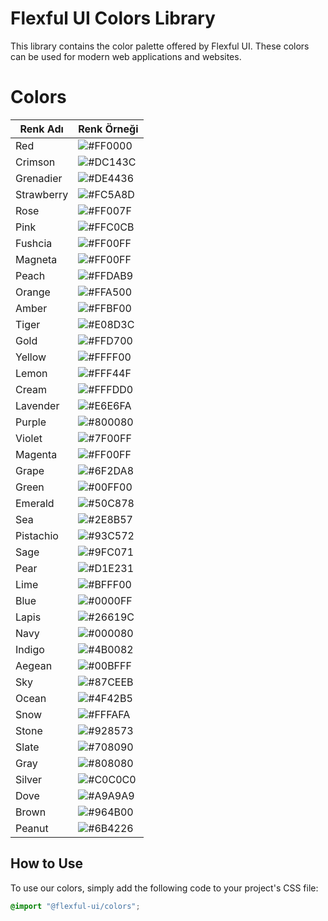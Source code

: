 # Flexful UI Colors Library

This library contains the color palette offered by Flexful UI. These colors can be used for modern web applications and websites.

# Colors

| Renk Adı    | Renk Örneği  |
|-------------|--------------|
| Red         | ![#FF0000](https://via.placeholder.com/15/FF0000/000000?text=+) |
| Crimson     | ![#DC143C](https://via.placeholder.com/15/DC143C/000000?text=+) |
| Grenadier   | ![#DE4436](https://via.placeholder.com/15/DE4436/000000?text=+) |
| Strawberry  | ![#FC5A8D](https://via.placeholder.com/15/FC5A8D/000000?text=+) |
| Rose        | ![#FF007F](https://via.placeholder.com/15/FF007F/000000?text=+) |
| Pink        | ![#FFC0CB](https://via.placeholder.com/15/FFC0CB/000000?text=+) |
| Fushcia     | ![#FF00FF](https://via.placeholder.com/15/FF00FF/000000?text=+) |
| Magneta     | ![#FF00FF](https://via.placeholder.com/15/FF00FF/000000?text=+) |
| Peach       | ![#FFDAB9](https://via.placeholder.com/15/FFDAB9/000000?text=+) |
| Orange      | ![#FFA500](https://via.placeholder.com/15/FFA500/000000?text=+) |
| Amber       | ![#FFBF00](https://via.placeholder.com/15/FFBF00/000000?text=+) |
| Tiger       | ![#E08D3C](https://via.placeholder.com/15/E08D3C/000000?text=+) |
| Gold        | ![#FFD700](https://via.placeholder.com/15/FFD700/000000?text=+) |
| Yellow      | ![#FFFF00](https://via.placeholder.com/15/FFFF00/000000?text=+) |
| Lemon       | ![#FFF44F](https://via.placeholder.com/15/FFF44F/000000?text=+) |
| Cream       | ![#FFFDD0](https://via.placeholder.com/15/FFFDD0/000000?text=+) |
| Lavender    | ![#E6E6FA](https://via.placeholder.com/15/E6E6FA/000000?text=+) |
| Purple      | ![#800080](https://via.placeholder.com/15/800080/000000?text=+) |
| Violet      | ![#7F00FF](https://via.placeholder.com/15/7F00FF/000000?text=+) |
| Magenta     | ![#FF00FF](https://via.placeholder.com/15/FF00FF/000000?text=+) |
| Grape       | ![#6F2DA8](https://via.placeholder.com/15/6F2DA8/000000?text=+) |
| Green       | ![#00FF00](https://via.placeholder.com/15/00FF00/000000?text=+) |
| Emerald     | ![#50C878](https://via.placeholder.com/15/50C878/000000?text=+) |
| Sea         | ![#2E8B57](https://via.placeholder.com/15/2E8B57/000000?text=+) |
| Pistachio   | ![#93C572](https://via.placeholder.com/15/93C572/000000?text=+) |
| Sage        | ![#9FC071](https://via.placeholder.com/15/9FC071/000000?text=+) |
| Pear        | ![#D1E231](https://via.placeholder.com/15/D1E231/000000?text=+) |
| Lime        | ![#BFFF00](https://via.placeholder.com/15/BFFF00/000000?text=+) |
| Blue        | ![#0000FF](https://via.placeholder.com/15/0000FF/000000?text=+) |
| Lapis       | ![#26619C](https://via.placeholder.com/15/26619C/000000?text=+) |
| Navy        | ![#000080](https://via.placeholder.com/15/000080/000000?text=+) |
| Indigo      | ![#4B0082](https://via.placeholder.com/15/4B0082/000000?text=+) |
| Aegean      | ![#00BFFF](https://via.placeholder.com/15/00BFFF/000000?text=+) |
| Sky         | ![#87CEEB](https://via.placeholder.com/15/87CEEB/000000?text=+) |
| Ocean       | ![#4F42B5](https://via.placeholder.com/15/4F42B5/000000?text=+) |
| Snow        | ![#FFFAFA](https://via.placeholder.com/15/FFFAFA/000000?text=+) |
| Stone       | ![#928573](https://via.placeholder.com/15/928573/000000?text=+) |
| Slate       | ![#708090](https://via.placeholder.com/15/708090/000000?text=+) |
| Gray        | ![#808080](https://via.placeholder.com/15/808080/000000?text=+) |
| Silver      | ![#C0C0C0](https://via.placeholder.com/15/C0C0C0/000000?text=+) |
| Dove        | ![#A9A9A9](https://via.placeholder.com/15/A9A9A9/000000?text=+) |
| Brown       | ![#964B00](https://via.placeholder.com/15/964B00/000000?text=+) |
| Peanut      | ![#6B4226](https://via.placeholder.com/15/6B4226/000000?text=+) |


## How to Use

To use our colors, simply add the following code to your project's CSS file:

```css
@import "@flexful-ui/colors";
